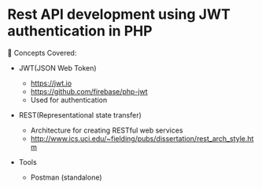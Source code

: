 # Rest API development using JWT authentication in PHP

🧠 Concepts Covered:

- JWT(JSON Web Token)

  - https://jwt.io
  - https://github.com/firebase/php-jwt
  - Used for authentication

- REST(Representational state transfer)

  - Architecture for creating RESTful web services
  - http://www.ics.uci.edu/~fielding/pubs/dissertation/rest_arch_style.htm

- Tools
  - Postman (standalone)
